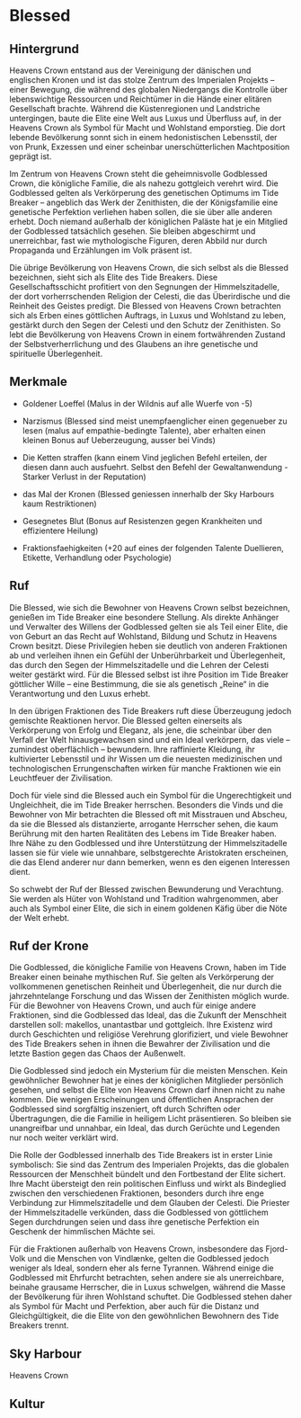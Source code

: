# Blessed

## Hintergrund

Heavens Crown entstand aus der Vereinigung der dänischen und englischen Kronen und ist das stolze Zentrum des Imperialen Projekts – einer Bewegung, die während des globalen Niedergangs die Kontrolle über lebenswichtige Ressourcen und Reichtümer in die Hände einer elitären Gesellschaft brachte. Während die Küstenregionen und Landstriche untergingen, baute die Elite eine Welt aus Luxus und Überfluss auf, in der Heavens Crown als Symbol für Macht und Wohlstand emporstieg. Die dort lebende Bevölkerung sonnt sich in einem hedonistischen Lebensstil, der von Prunk, Exzessen und einer scheinbar unerschütterlichen Machtposition geprägt ist.

Im Zentrum von Heavens Crown steht die geheimnisvolle Godblessed Crown, die königliche Familie, die als nahezu gottgleich verehrt wird. Die Godblessed gelten als Verkörperung des genetischen Optimums im Tide Breaker – angeblich das Werk der Zenithisten, die der Königsfamilie eine genetische Perfektion verliehen haben sollen, die sie über alle anderen erhebt. Doch niemand außerhalb der königlichen Paläste hat je ein Mitglied der Godblessed tatsächlich gesehen. Sie bleiben abgeschirmt und unerreichbar, fast wie mythologische Figuren, deren Abbild nur durch Propaganda und Erzählungen im Volk präsent ist.

Die übrige Bevölkerung von Heavens Crown, die sich selbst als die Blessed bezeichnen, sieht sich als Elite des Tide Breakers. Diese Gesellschaftsschicht profitiert von den Segnungen der Himmelszitadelle, der dort vorherrschenden Religion der Celesti, die das Überirdische und die Reinheit des Geistes predigt. Die Blessed von Heavens Crown betrachten sich als Erben eines göttlichen Auftrags, in Luxus und Wohlstand zu leben, gestärkt durch den Segen der Celesti und den Schutz der Zenithisten. So lebt die Bevölkerung von Heavens Crown in einem fortwährenden Zustand der Selbstverherrlichung und des Glaubens an ihre genetische und spirituelle Überlegenheit.



## Merkmale

- Goldener Loeffel (Malus in der Wildnis auf alle Wuerfe von -5)
- Narzismus (Blessed sind meist unempfaenglicher einen gegenueber zu lesen (malus auf empathie-bedingte Talente), aber erhalten einen kleinen Bonus auf Ueberzeugung, ausser bei Vinds)

- Die Ketten straffen (kann einem Vind jeglichen Befehl erteilen, der diesen dann auch ausfuehrt. Selbst den Befehl der Gewaltanwendung - Starker Verlust in der Reputation)
- das Mal der Kronen (Blessed geniessen innerhalb der Sky Harbours kaum Restriktionen)
- Gesegnetes Blut (Bonus auf Resistenzen gegen Krankheiten und effizientere Heilung)

- Fraktionsfaehigkeiten (+20 auf eines der folgenden Talente Duellieren, Etikette, Verhandlung oder Psychologie)


## Ruf
Die Blessed, wie sich die Bewohner von Heavens Crown selbst bezeichnen, genießen im Tide Breaker eine besondere Stellung. Als direkte Anhänger und Verwalter des Willens der Godblessed gelten sie als Teil einer Elite, die von Geburt an das Recht auf Wohlstand, Bildung und Schutz in Heavens Crown besitzt. Diese Privilegien heben sie deutlich von anderen Fraktionen ab und verleihen ihnen ein Gefühl der Unberührbarkeit und Überlegenheit, das durch den Segen der Himmelszitadelle und die Lehren der Celesti weiter gestärkt wird. Für die Blessed selbst ist ihre Position im Tide Breaker göttlicher Wille – eine Bestimmung, die sie als genetisch „Reine“ in die Verantwortung und den Luxus erhebt.

In den übrigen Fraktionen des Tide Breakers ruft diese Überzeugung jedoch gemischte Reaktionen hervor. Die Blessed gelten einerseits als Verkörperung von Erfolg und Eleganz, als jene, die scheinbar über den Verfall der Welt hinausgewachsen sind und ein Ideal verkörpern, das viele – zumindest oberflächlich – bewundern. Ihre raffinierte Kleidung, ihr kultivierter Lebensstil und ihr Wissen um die neuesten medizinischen und technologischen Errungenschaften wirken für manche Fraktionen wie ein Leuchtfeuer der Zivilisation.

Doch für viele sind die Blessed auch ein Symbol für die Ungerechtigkeit und Ungleichheit, die im Tide Breaker herrschen. Besonders die Vinds und die Bewohner von Mir betrachten die Blessed oft mit Misstrauen und Abscheu, da sie die Blessed als distanzierte, arrogante Herrscher sehen, die kaum Berührung mit den harten Realitäten des Lebens im Tide Breaker haben. Ihre Nähe zu den Godblessed und ihre Unterstützung der Himmelszitadelle lassen sie für viele wie unnahbare, selbstgerechte Aristokraten erscheinen, die das Elend anderer nur dann bemerken, wenn es den eigenen Interessen dient.

So schwebt der Ruf der Blessed zwischen Bewunderung und Verachtung. Sie werden als Hüter von Wohlstand und Tradition wahrgenommen, aber auch als Symbol einer Elite, die sich in einem goldenen Käfig über die Nöte der Welt erhebt.

## Ruf der Krone

Die Godblessed, die königliche Familie von Heavens Crown, haben im Tide Breaker einen beinahe mythischen Ruf. Sie gelten als Verkörperung der vollkommenen genetischen Reinheit und Überlegenheit, die nur durch die jahrzehntelange Forschung und das Wissen der Zenithisten möglich wurde. Für die Bewohner von Heavens Crown, und auch für einige andere Fraktionen, sind die Godblessed das Ideal, das die Zukunft der Menschheit darstellen soll: makellos, unantastbar und gottgleich. Ihre Existenz wird durch Geschichten und religiöse Verehrung glorifiziert, und viele Bewohner des Tide Breakers sehen in ihnen die Bewahrer der Zivilisation und die letzte Bastion gegen das Chaos der Außenwelt.

Die Godblessed sind jedoch ein Mysterium für die meisten Menschen. Kein gewöhnlicher Bewohner hat je eines der königlichen Mitglieder persönlich gesehen, und selbst die Elite von Heavens Crown darf ihnen nicht zu nahe kommen. Die wenigen Erscheinungen und öffentlichen Ansprachen der Godblessed sind sorgfältig inszeniert, oft durch Schriften oder Übertragungen, die die Familie in heiligem Licht präsentieren. So bleiben sie unangreifbar und unnahbar, ein Ideal, das durch Gerüchte und Legenden nur noch weiter verklärt wird.

Die Rolle der Godblessed innerhalb des Tide Breakers ist in erster Linie symbolisch: Sie sind das Zentrum des Imperialen Projekts, das die globalen Ressourcen der Menschheit bündelt und den Fortbestand der Elite sichert. Ihre Macht übersteigt den rein politischen Einfluss und wirkt als Bindeglied zwischen den verschiedenen Fraktionen, besonders durch ihre enge Verbindung zur Himmelszitadelle und dem Glauben der Celesti. Die Priester der Himmelszitadelle verkünden, dass die Godblessed von göttlichem Segen durchdrungen seien und dass ihre genetische Perfektion ein Geschenk der himmlischen Mächte sei.

Für die Fraktionen außerhalb von Heavens Crown, insbesondere das Fjord-Volk und die Menschen von Vindlænke, gelten die Godblessed jedoch weniger als Ideal, sondern eher als ferne Tyrannen. Während einige die Godblessed mit Ehrfurcht betrachten, sehen andere sie als unerreichbare, beinahe grausame Herrscher, die in Luxus schwelgen, während die Masse der Bevölkerung für ihren Wohlstand schuftet. Die Godblessed stehen daher als Symbol für Macht und Perfektion, aber auch für die Distanz und Gleichgültigkeit, die die Elite von den gewöhnlichen Bewohnern des Tide Breakers trennt.





## Sky Harbour

Heavens Crown 



## Kultur



